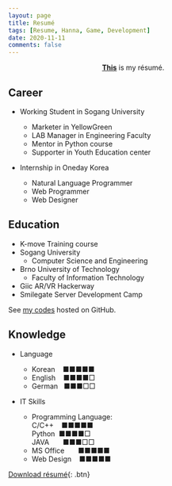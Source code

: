 ```yaml
---
layout: page
title: Resumé
tags: [Resume, Hanna, Game, Development]
date: 2020-11-11
comments: false
---
```

    
<center><a href="https://leehuhlee.github.io/resume/Resume_JihyunLee.pdf"><b>This</b></a> is my résumé.</center>

## Career
* Working Student in Sogang University
  - Marketer in YellowGreen
  - LAB Manager in Engineering Faculty
  - Mentor in Python course
  - Supporter in Youth Education center

* Internship in Oneday Korea
  - Natural Language Programmer
  - Web Programmer
  - Web Designer

## Education
* K-move Training course
* Sogang University
  - Computer Science and Engineering
* Brno University of Technology
  - Faculty of Information Technology
* Giic AR/VR Hackerway
* Smilegate Server Development Camp

See [my codes](https://github.com/leehuhlee) hosted on GitHub.

## Knowledge
* Language
  - Korean &nbsp;&nbsp;&nbsp;■■■■■
  - English &nbsp;&nbsp;&nbsp;■■■■□
  - German &nbsp;&nbsp;■■■□□

* IT Skills
  - Programming Language: <br>
        C/C++ &nbsp;&nbsp;&nbsp;■■■■■<br>
        Python &nbsp;■■■■□<br>
        JAVA &nbsp;&nbsp;&nbsp;&nbsp;&nbsp;&nbsp;■■■□□
  - MS Office &nbsp;&nbsp;&nbsp;&nbsp;&nbsp;&nbsp;■■■■■
  - Web Design &nbsp;&nbsp;&nbsp;■■■■■ 
      
[Download résumé](https://leehuhlee.github.io/resume/Resume_JihyunLee.pdf){: .btn}
